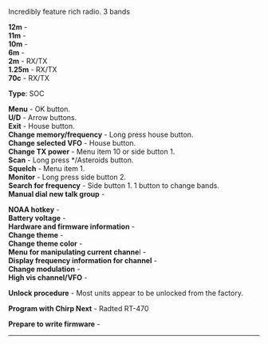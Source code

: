Incredibly feature rich radio. 3 bands

**12m** -  
**11m** -  
**10m** -  
**6m** -  
**2m** -  RX/TX  
**1.25m** -  RX/TX  
**70c** -  RX/TX  

**Type**: SOC  

**Menu** -  OK button.  
**U/D** -  Arrow buttons.  
**Exit** -  House button.  
**Change memory/frequency** -  Long press house button.  
**Change selected VFO** -  House button.  
**Change TX power** -  Menu item 10 or side button 1.  
**Scan** -  Long press */Asteroids button.  
**Squelch** -  Menu item 1.  
**Monitor** -  Long press side button 2.  
**Search for frequency** -  Side button 1.  1 button to change bands.  
**Manual dial new talk group** -  



**NOAA hotkey** -  
**Battery voltage** -  
**Hardware and firmware information** -  
**Change theme** -  
**Change theme color** -  
**Menu for manipulating current channe**l -  
**Display frequency information for channel** -  
**Change modulation** -  
**High vis channel/VFO** -  


**Unlock procedure** -  Most units appear to be unlocked from the factory.  

**Program with Chirp Next** -  Radted RT-470

**Prepare to write firmware** -  
***
